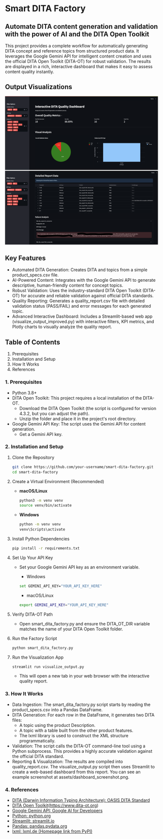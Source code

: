 # Smart DITA Factory 
## Automate DITA content generation and validation with the power of AI and the DITA Open Toolkit

This project provides a complete workflow for automatically generating DITA concept and reference topics from structured product data. It leverages the Google Gemini API for intelligent content creation and uses the official DITA Open Toolkit (DITA-OT) for robust validation. The results are displayed in a rich, interactive dashboard that makes it easy to assess content quality instantly.

## Output Visualizations

![Dashboard Screenshot](https://github.com/sephcodes66/Smart_Dita_Factory/raw/main/assets/dashboard_ss1.png)
![Dashboard Screenshot](https://github.com/sephcodes66/Smart_Dita_Factory/raw/main/assets/dashboard_ss2.png)

## Key Features
- Automated DITA Generation: Creates DITA <concept> and <reference> topics from a simple product_specs.csv file.
- AI-Powered Content: Integrates with the Google Gemini API to generate descriptive, human-friendly content for concept topics.
- Robust Validation: Uses the industry-standard DITA Open Toolkit (DITA-OT) for accurate and reliable validation against official DITA standards.
- Quality Reporting: Generates a quality_report.csv file with detailed validation status (PASS/FAIL) and error messages for each generated topic.
- Advanced Interactive Dashboard: Includes a Streamlit-based web app (visualize_output_improved.py) with interactive filters, KPI metrics, and Plotly charts to visually analyze the quality report.


## Table of Contents
1. Prerequisites
2. Installation and Setup
3. How It Works
4. References

### 1. Prerequisites
- Python 3.8+
- DITA Open Toolkit: This project requires a local installation of the DITA-OT.
    - Download the DITA Open Toolkit (the script is configured for version 4.3.2, but you can adjust the path).
    - Unzip the folder and place it in the project's root directory.
- Google Gemini API Key: The script uses the Gemini API for content generation.
    - Get a Gemini API key.


### 2. Installation and Setup
1. Clone the Repository

    ```bash
    git clone https://github.com/your-username/smart-dita-factory.git
    cd smart-dita-factory
    ```

2. Create a Virtual Environment (Recommended)
    * **macOS/Linux**
        ```bash
        python3 -m venv venv
        source venv/bin/activate
        ```
    * **Windows**
        ```bash
        python -m venv venv
        venv\Scripts\activate
        ```
3. Install Python Dependencies

    ```bash
    pip install -r requirements.txt
    ```

4. Set Up Your API Key
    - Set your Google Gemini API key as an environment variable.
        - Windows
        ```bash
        set GEMINI_API_KEY="YOUR_API_KEY_HERE"
        ```

        - macOS/Linux
        ```bash
        export GEMINI_API_KEY="YOUR_API_KEY_HERE"
        ```

5. Verify DITA-OT Path
    - Open smart_dita_factory.py and ensure the DITA_OT_DIR variable matches the name of your DITA Open Toolkit folder.

6. Run the Factory Script
    ```bash
    python smart_dita_factory.py
    ```

7. Run the Visualization App
    ```bash
    streamlit run visualize_output.py
    ```
    - This will open a new tab in your web browser with the interactive quality report.

### 3. How It Works
- Data Ingestion: The smart_dita_factory.py script starts by reading the product_specs.csv into a Pandas DataFrame.
- DITA Generation: For each row in the DataFrame, it generates two DITA files:
    - A <concept> topic using the product Description.
    - A <reference> topic with a <properties> table built from the other product features.
    - The lxml library is used to construct the XML structure programmatically.
- Validation: The script calls the DITA-OT command-line tool using a Python subprocess. This provides a highly accurate validation against the official DITA standard.
- Reporting & Visualization: The results are compiled into quality_report.csv. The visualize_output.py script then uses Streamlit to create a web-based dashboard from this report. You can see an example screenshot at assets/dashboard_screenshot.png.

### 4. References
- [DITA (Darwin Information Typing Architecture): OASIS DITA Standard](https://www.oasis-open.org/committees/tc_home.php?wg_abbrev=dita)
- [DITA Open Toolkit](dita-ot.org)(https://www.dita-ot.org)
- [Google Gemini API: Google AI for Developers](https://ai.google.dev)
- [Python: python.org](https://www.python.org)
- [Streamlit: streamlit.io](https://streamlit.io)
- [Pandas: pandas.pydata.org](https://pandas.pydata.org)
- [lxml: lxml.de (Homepage link from PyPI)](https://lxml.de)